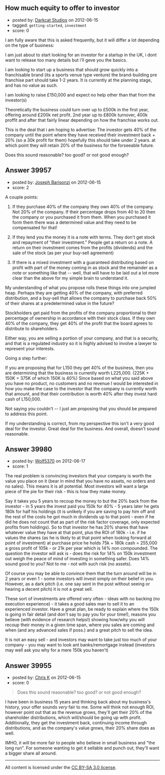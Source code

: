 ## How much equity to offer to investor

- posted by: [Darkcat Studios](https://stackexchange.com/users/-1/18414-darkcat-studios) on 2012-06-15
- tagged: `getting-started`, `investment`
- score: 0

I am fully aware that this is asked frequently, but it will differ a lot depending on the type of business:

I am just about to start looking for an investor for a startup in the UK, i dont want to release too many details but i'll geve you the basics.

I am looking to start up a business that should grow quickly into a franchisable brand (its a sports venue type venture) the brand-building pre franchise part should take 1-2 years.
It is currently at the planning stage, and has no value as such.

I am looking to raise £150,000 and expect no help other than that from the investor(s)

Theoretically the business could turn over up to £500k in the first year, offering around £200k net profit.
2nd year up to £800k turnover, 400k proffit
and after that fairly linear depending on how the franchise works out.

This is the deal that i am hoping to advertise:
The investor gets 40% of the company until the point where they have received their investment back + 20% (so a 30k profit for them) hopefully this should take under 2 years. at which point they will retain 20% of the business for the forseeable future.

Does this sound reasonable? too good? or not good enough?

 



## Answer 39957

- posted by: [Joseph Barisonzi](https://stackexchange.com/users/-1/8791-joseph-barisonzi) on 2012-06-15
- score: 2

A couple points: 

1. If they purchase 40% of the company they own 40% of the company. Not 20% of the company. If their percentage drops from 40 to 20 then the company or you purchased it from them. When you purchased it form them there was a determined value and they need to be compensated for that!

2. If they lend you the money it is a note with terms. They don't get stock and repayment of "their investment." People get a return on a note. A return on their investment comes from the profits (dividends) and the sale of the stock (as per your buy-sell agreement)

3. If there is a mixed investment with a guaranteed distributing based on profit with part of the money coming in as stock and the remainder as a note or something like that -- well, that will have to be laid out a lot more clear than the above for my simple brain to understand it.

My understanding of what you propose rolls these things into one jumpled heap. Perhaps they are getting 40% of the company, with preferred distribution, and a buy-sell that allows the company to purchase back 50% of their shares at a predetermined value in the future? 

Stockholders get paid from the profits of the company proportional to their percentage of ownership in accordance with their stock class. If they own 40% of the company, they get 40% of the profit that the board agrees to distribute to shareholders. 

Either way, you are selling a portion of your company, and that is a security, and that is a regulated industry so it is highly advised to involve a lawyer to represent your interests. 

Going a step further: 

If you are proposing that for L150 they get 40% of the business, then you are determining that the business is currently worth L225,000. (225K + 150K = 375K of which 150K is 40%) Since based on what you said above you have no product, no customers and no revenue I would be interested in how you make the case to the investor that the company is currently worth that amount, and that their contribution is worth 40% after they invest hard cash of L150,000. 

Not saying you couldn't -- I just am proposing that you should be prepared to address this point. 

If my understanding is correct, from my perspective this isn't a very good deal for the investor. Great deal for the business. And overall, doesn't sound reasonable. 



## Answer 39980

- posted by: [Wolf5370](https://stackexchange.com/users/-1/18438-wolf5370) on 2012-06-17
- score: 1

The real problem is convincing investors that your company is worth the value you place on it (bear in mind that you have no assets, no orders and no sales). This means it is all potential. Most investors will want a large piece of the pie for their risk - this is how they make money. 

Say it takes you 5 years to recoup the money to but the 20% back from the investor - in 5 years the invest paid you 150k for 40% - 5 years later he gets 180k for half his holdings (it is unlikely if you are saving to pay him off and the rest of the costs he got much in dividends up to that point - even if he did he does not count that as part of the risk factor coverage, only expected profits from holdings). So to that investor he has 20% shares that have whatever value they have at that point, plus the ROI of 180k - i.e. if he values the shares (as he is likely to at that point when looking forward at point of investment) at purchase price he holds 75k + 180k cash =  255,000 a gross profit of 105k - or 21k per year which is 14% non compounded. The question the investor will ask is - does the risk for 14% on 150k investment out weigh the peace of mind of investing in something safer. Does 14% sound good to you? Not to me - not with such risk (no assets).

Of course you may be able to convince them that the turn around will be in 2 years or even 1 - some investors will invest simply on their belief in you. However, as a dark pitch (i.e. one say sent in the post without seeing or hearing a decent pitch) it is not a great sell.

These sort of investments are offered very often - ideas with no backing (no execution experience) - it takes a good sales man to sell it to an experienced investor. Have a great plan, be ready to explain where the 150k is going in fair detail (and don't say to pay you for your time!), reasons you believe (with evidence of research helps!) showing how/why you will recoup their money in a given time span, where you sales are coming and when (and any advanced sales if poss.) and a great pitch to sell the idea. 

It is not an easy sell - and investors may want to take just too much of your company - you may want to look ant banks/remortgage instead (investors may well ask you why for a mere 150k you haven't)


## Answer 39955

- posted by: [Chris K](https://stackexchange.com/users/-1/18406-chris-k) on 2012-06-15
- score: 0

> Does this sound reasonable? too good? or not good enough?

I have been in business 15 years and thinking back about my business's history, your offer sounds *very* fair to me. Some will think not enough ROI, however point out that as the revenue grows, they'll get their 20% of the shareholder distributions, which will/should be going up with profit. Additionally, they get the investment back, continuing income through distributions, and as the company's value grows, their 20% share does as well.

IMHO, it will be more fair to people who believe in small business and "the long run". For someone wanting to get it sellable and punch out, they'll want a bigger share all around.



---

All content is licensed under the [CC BY-SA 3.0 license](https://creativecommons.org/licenses/by-sa/3.0/).
